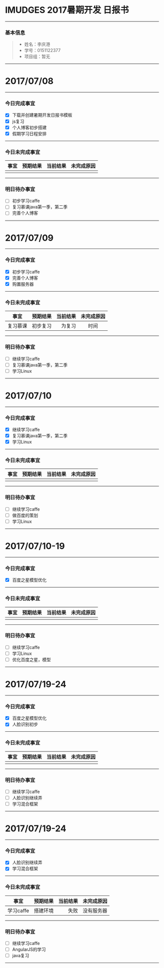 # IMUDGES 2017暑期开发 日报书
-------


### 基本信息
> * 姓名：李庆港
> * 学号：0151122377
> * 项目组：暂无

-------


# 2017/07/08

-------

### 今日完成事宜
- [x]  下载并创建暑期开发日报书模板
- [x]  js复习
- [x]  个人博客初步搭建
- [x]  假期学习日程安排

-----
### 今日未完成事宜


| 事宜     |预期结果| 当前结果  | 未完成原因   | 
| --------   | -----:  | -----:  | :----:  |
|    |   |   |   |


------
### 明日待办事宜
- [ ] 初步学习caffe
- [ ] 复习慕课java第一季，第二季
- [ ] 完善个人博客
-------


# 2017/07/09

-------

### 今日完成事宜
- [x] 初步学习caffe
- [x] 完善个人博客
- [x] 购置服务器

-----
### 今日未完成事宜


| 事宜     |预期结果| 当前结果  | 未完成原因   | 
| --------   | -----:  | -----:  | :----:  |
|  复习慕课 |  初步复习| 为复习  | 时间 |


------
### 明日待办事宜
- [ ] 继续学习caffe
- [ ] 复习慕课java第一季，第二季
- [ ] 学习Linux
-------

# 2017/07/10

-------

### 今日完成事宜
- [x] 继续学习caffe
- [x] 复习慕课java第一季，第二季
- [x] 学习Linux

-----
### 今日未完成事宜


| 事宜     |预期结果| 当前结果  | 未完成原因   | 
| --------   | -----:  | -----:  | :----:  |
|   |  |   |  |


------
### 明日待办事宜
- [ ] 继续学习caffe
- [ ] 做百度的策划
- [ ] 学习Linux
-------

# 2017/07/10-19

-------

### 今日完成事宜
- [x] 百度之星模型优化

-----
### 今日未完成事宜


| 事宜     |预期结果| 当前结果  | 未完成原因   | 
| --------   | -----:  | -----:  | :----:  |
|   |  |   |  |


------
### 明日待办事宜
- [ ] 继续学习caffe
- [ ] 学习Linux
- [ ] 优化百度之星，模型
-------

# 2017/07/19-24

-------

### 今日完成事宜
- [x] 百度之星模型优化
- [x] 人脸识别初步

-----
### 今日未完成事宜


| 事宜     |预期结果| 当前结果  | 未完成原因   | 
| --------   | -----:  | -----:  | :----:  |
|   |  |   |  |


------
### 明日待办事宜
- [ ] 继续学习caffe
- [ ] 人脸识别继续弄
- [ ] 学习混合框架
-------


# 2017/07/19-24

-------

### 今日完成事宜
- [x] 人脸识别继续弄
- [x] 学习混合框架
-----
### 今日未完成事宜


| 事宜     |预期结果| 当前结果  | 未完成原因   | 
| --------   | -----:  | -----:  | :----:  |
|  学习caffe | 搭建环境 |  失败 | 没有服务器 |


------
### 明日待办事宜
- [ ] 继续学习caffe
- [ ] AngularJS的学习
- [ ] java复习
-------

